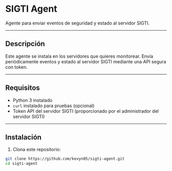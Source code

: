 # SIGTI Agent

Agente para enviar eventos de seguridad y estado al servidor SIGTI.

---

## Descripción

Este agente se instala en los servidores que quieres monitorear. Envía periódicamente eventos y estado al servidor SIGTI mediante una API segura con token.

---

## Requisitos

- Python 3 instalado
- `curl` instalado para pruebas (opcional)
- Token API del servidor SIGTI (proporcionado por el administrador del servidor SIGTI)

---

## Instalación

1. Clona este repositorio:

```bash
git clone https://github.com/kevyn05/sigti-agent.git
cd sigti-agent

